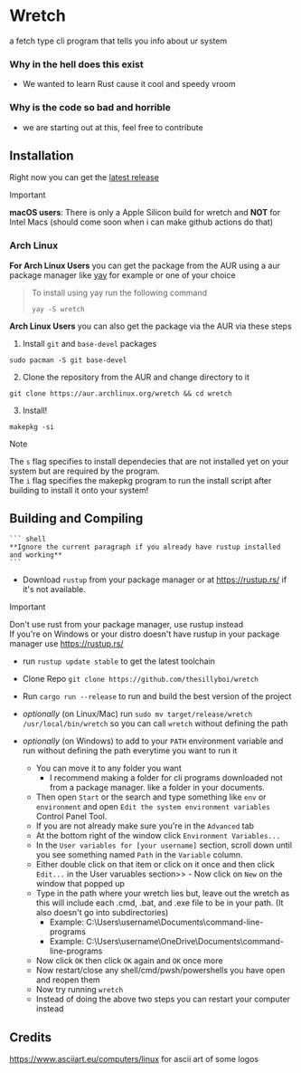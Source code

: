 # Wretch
a fetch type cli program that tells you info about ur system

### Why in the hell does this exist
- We wanted to learn Rust cause it cool and speedy vroom

### Why is the code so bad and horrible
- we are starting out at this, feel free to contribute

## Installation
Right now you can get the [latest release](https://github.com/thesillyboi/wretch/releases/latest)<br />
> [!IMPORTANT]
> **macOS users**: There is only a Apple Silicon build for wretch and **NOT** for Intel Macs (should come soon when i can make github actions do that)

### Arch Linux
**For Arch Linux Users** you can get the package from the AUR using a aur package manager like [yay](https://github.com/Jguer/yay) for example or one of your choice<br />
> To install using yay run the following command
>```shell
>yay -S wretch
>```
**Arch Linux Users** you can also get the package via the AUR via these steps
1. Install `git` and `base-devel` packages
```shell
sudo pacman -S git base-devel
```
2. Clone the repository from the AUR and change directory to it
```shell
git clone https://aur.archlinux.org/wretch && cd wretch
```
3. Install!
```shell
makepkg -si
```
> [!NOTE]
> The `s` flag specifies to install dependecies that are not installed yet on your system but are required by the program.<br />
> The `i` flag specifies the makepkg program to run the install script after building to install it onto your system!

## Building and Compiling
    ``` shell
    **Ignore the current paragraph if you already have rustup installed and working**
    ```
 - Download `rustup` from your package manager or at https://rustup.rs/ if it's not available.
> [!IMPORTANT]
   > Don't use rust from your package manager,
   > use rustup instead<br />
   > If you're on Windows or your distro doesn't have rustup in your package manager use https://rustup.rs/
 - run `rustup update stable` to get the latest toolchain

 - Clone Repo `git clone https://github.com/thesillyboi/wretch`
 - Run `cargo run --release` to run and build the best version of the project

 - *optionally* (on Linux/Mac) run `sudo mv target/release/wretch /usr/local/bin/wretch` so you can call `wretch` without defining the path

 - *optionally* (on Windows) to add to your `PATH` environment variable and run without defining the path everytime you want to run it
   - You can move it to any folder you want
     - I recommend making a folder for cli programs downloaded not from a package manager. like a folder in your documents.
   - Then open `Start` or the search and type something like `env` or `environment` and open `Edit the system environment variables` Control Panel Tool.
   - If you are not already make sure you're in the `Advanced` tab
   - At the bottom right of the window click `Environment Variables...`
   - In the `User variables for [your username]` section, scroll down until you see something named `Path` in the `Variable` column.
   - Either double click on that item or click on it once and then click `Edit...` in the User varuables section>>   - Now click on `New` on the window that popped up
   - Type in the path where your wretch lies but, leave out the wretch as this will include each .cmd, .bat, and .exe file to be in your path. (It also doesn't go into subdirectories)
     - Example: C:\Users\username\Documents\command-line-programs
     - Example: C:\Users\username\OneDrive\Documents\command-line-programs
   - Now click `OK` then click `OK` again and `OK` once more
   - Now restart/close any shell/cmd/pwsh/powershells you have open and reopen them
   - Now try running `wretch`
   - Instead of doing the above two steps you can restart your computer instead

## Credits
https://www.asciiart.eu/computers/linux for ascii art of some logos
